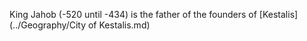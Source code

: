 King Jahob (-520 until -434) is the father of the founders of [Kestalis](../Geography/City of Kestalis.md)
